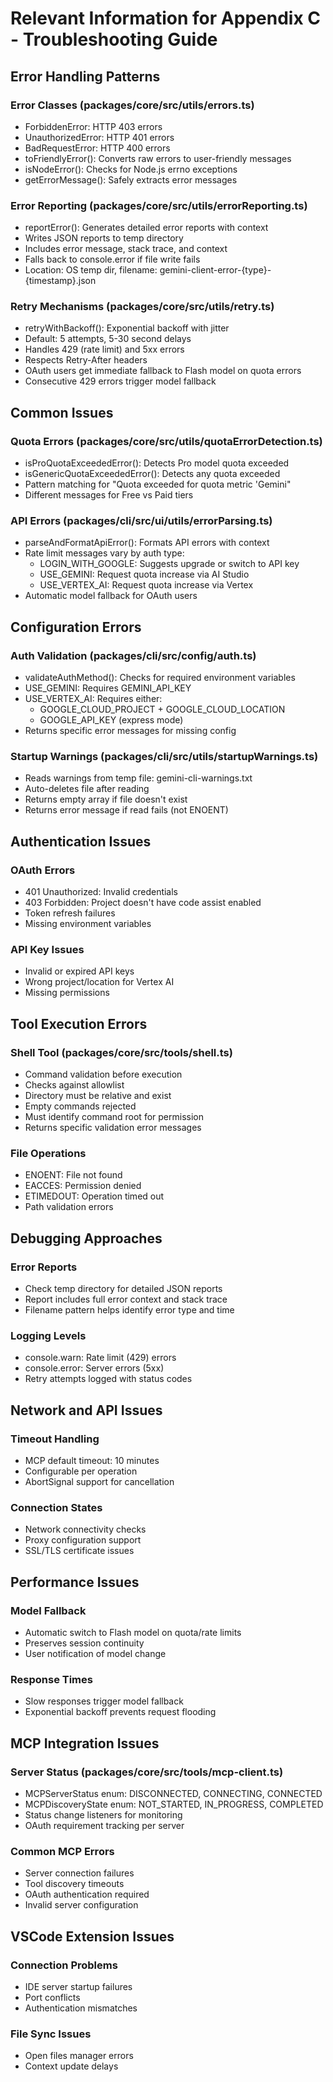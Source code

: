 # Relevant Information for Appendix C - Troubleshooting Guide

## Error Handling Patterns

### Error Classes (packages/core/src/utils/errors.ts)
- ForbiddenError: HTTP 403 errors
- UnauthorizedError: HTTP 401 errors  
- BadRequestError: HTTP 400 errors
- toFriendlyError(): Converts raw errors to user-friendly messages
- isNodeError(): Checks for Node.js errno exceptions
- getErrorMessage(): Safely extracts error messages

### Error Reporting (packages/core/src/utils/errorReporting.ts)
- reportError(): Generates detailed error reports with context
- Writes JSON reports to temp directory
- Includes error message, stack trace, and context
- Falls back to console.error if file write fails
- Location: OS temp dir, filename: gemini-client-error-{type}-{timestamp}.json

### Retry Mechanisms (packages/core/src/utils/retry.ts)
- retryWithBackoff(): Exponential backoff with jitter
- Default: 5 attempts, 5-30 second delays
- Handles 429 (rate limit) and 5xx errors
- Respects Retry-After headers
- OAuth users get immediate fallback to Flash model on quota errors
- Consecutive 429 errors trigger model fallback

## Common Issues

### Quota Errors (packages/core/src/utils/quotaErrorDetection.ts)
- isProQuotaExceededError(): Detects Pro model quota exceeded
- isGenericQuotaExceededError(): Detects any quota exceeded
- Pattern matching for "Quota exceeded for quota metric 'Gemini"
- Different messages for Free vs Paid tiers

### API Errors (packages/cli/src/ui/utils/errorParsing.ts)
- parseAndFormatApiError(): Formats API errors with context
- Rate limit messages vary by auth type:
  - LOGIN_WITH_GOOGLE: Suggests upgrade or switch to API key
  - USE_GEMINI: Request quota increase via AI Studio
  - USE_VERTEX_AI: Request quota increase via Vertex
- Automatic model fallback for OAuth users

## Configuration Errors

### Auth Validation (packages/cli/src/config/auth.ts)
- validateAuthMethod(): Checks for required environment variables
- USE_GEMINI: Requires GEMINI_API_KEY
- USE_VERTEX_AI: Requires either:
  - GOOGLE_CLOUD_PROJECT + GOOGLE_CLOUD_LOCATION
  - GOOGLE_API_KEY (express mode)
- Returns specific error messages for missing config

### Startup Warnings (packages/cli/src/utils/startupWarnings.ts)
- Reads warnings from temp file: gemini-cli-warnings.txt
- Auto-deletes file after reading
- Returns empty array if file doesn't exist
- Returns error message if read fails (not ENOENT)

## Authentication Issues

### OAuth Errors
- 401 Unauthorized: Invalid credentials
- 403 Forbidden: Project doesn't have code assist enabled
- Token refresh failures
- Missing environment variables

### API Key Issues
- Invalid or expired API keys
- Wrong project/location for Vertex AI
- Missing permissions

## Tool Execution Errors

### Shell Tool (packages/core/src/tools/shell.ts)
- Command validation before execution
- Checks against allowlist
- Directory must be relative and exist
- Empty commands rejected
- Must identify command root for permission
- Returns specific validation error messages

### File Operations
- ENOENT: File not found
- EACCES: Permission denied
- ETIMEDOUT: Operation timed out
- Path validation errors

## Debugging Approaches

### Error Reports
- Check temp directory for detailed JSON reports
- Report includes full error context and stack trace
- Filename pattern helps identify error type and time

### Logging Levels
- console.warn: Rate limit (429) errors
- console.error: Server errors (5xx)
- Retry attempts logged with status codes

## Network and API Issues

### Timeout Handling
- MCP default timeout: 10 minutes
- Configurable per operation
- AbortSignal support for cancellation

### Connection States
- Network connectivity checks
- Proxy configuration support
- SSL/TLS certificate issues

## Performance Issues

### Model Fallback
- Automatic switch to Flash model on quota/rate limits
- Preserves session continuity
- User notification of model change

### Response Times
- Slow responses trigger model fallback
- Exponential backoff prevents request flooding

## MCP Integration Issues

### Server Status (packages/core/src/tools/mcp-client.ts)
- MCPServerStatus enum: DISCONNECTED, CONNECTING, CONNECTED
- MCPDiscoveryState enum: NOT_STARTED, IN_PROGRESS, COMPLETED
- Status change listeners for monitoring
- OAuth requirement tracking per server

### Common MCP Errors
- Server connection failures
- Tool discovery timeouts
- OAuth authentication required
- Invalid server configuration

## VSCode Extension Issues

### Connection Problems
- IDE server startup failures
- Port conflicts
- Authentication mismatches

### File Sync Issues
- Open files manager errors
- Context update delays